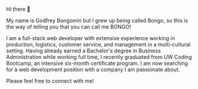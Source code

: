  Hi there 👋

My name is Godfrey Bongomin but I grew up being called Bongo, so this is the way of telling you that you can call me BONGO!

I am a full-stack web developer with extensive experience working in production, logistics, customer service, and management in a multi-cultural setting. Having already earned a Bachelor's degree in Business Administration while working full time, I recently graduated from UW Coding Bootcamp, an intensive six-month certificate program. I am now searching for a web development position with a company I am passionate about.

Please feel free to connect with me!

<!--
**bongomin256/bongomin256** is a ✨ _special_ ✨ repository because its `README.md` (this file) appears on your GitHub profile.

Here are some ideas to get you started:

- 🔭 I’m currently working on ...
- 🌱 I’m currently learning ...
- 👯 I’m looking to collaborate on ...
- 🤔 I’m looking for help with ...
- 💬 Ask me about ...
- 📫 How to reach me: ...
- 😄 Pronouns: ...
- ⚡ Fun fact: ...
-->
